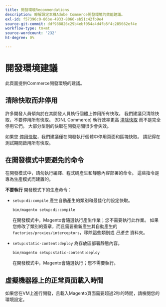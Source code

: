 ```yaml
---
title: 開發環境Recommendations
description: 瞭解設定本機Adobe Commerce開發環境的效能建議。
exl-id: f57396c0-86be-4933-8066-eb51c42fb9e4
source-git-commit: ddf988826c29b4ebf054a4d4fb5f4c285662ef4e
workflow-type: tm+mt
source-wordcount: '232'
ht-degree: 0%

---
```


# 開發環境建議

此頁面提供Commerce開發環境的建議。

## 清除快取而非停用

許多開發人員傾向於在其開發人員執行個體上停用所有快取。 我們建議只清除快取，不要停用所有快取。 [!DNL Commerce] 執行效率更高 [清除快取](../configuration/cli/manage-cache.md#clean-and-flush-cache-types) 而不是完全停用它們。 大部分型別的快取在開發期間很少會失效。

如果您 [停用快取](../configuration/cli/manage-cache.md#enable-or-disable-cache-types)，我們建議僅在開發執行個體中停用頁面和區塊快取。 請記得在測試期間啟用所有快取。

## 在開發模式中要避免的命令

在開發模式中，請勿執行編譯、程式碼產生和靜態內容部署的命令。 這些指令是專為生產模式而建置的。

**不要執行** 開發模式下的生產命令：

* `setup:di:compile` 產生自動產生的類別和最佳化的設定快取。

  ```bash
  bin/magento setup:di:compile
  ```

  在開發模式中，Magento會隨選執行產生作業；您不需要執行此作業。 如果您修改了類別的簽章，而且需要重新產生其自動產生的 `factories/proxies/interceptors`，移除這些類別或 _已產生_ 資料夾。

* `setup:static-content:deploy` 為存放區部署靜態內容。

  ```bash
  bin/magento setup:static-content:deploy
  ```

  在開發模式中，Magento會隨選執行；您不需要執行。

## 虛擬機器器上的正常頁面載入時間

如果您在VM上進行開發，且載入Magento頁面需要超過2秒的時間，請檢閱您的環境設定。
